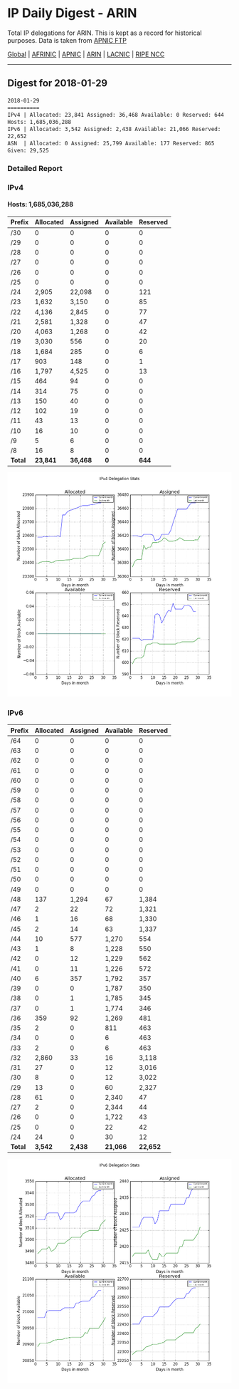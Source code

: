 # IP Daily Digest - ARIN 

Total IP delegations for ARIN. This is kept as a record for historical purposes. Data is taken from [APNIC FTP](https://ftp.apnic.net/)

[Global](https://github.com/csmets/IP-Daily-Digest) | [AFRINIC](https://github.com/csmets/IP-Daily-Digest/tree/master/archives/AFRINIC) | [APNIC](https://github.com/csmets/IP-Daily-Digest/tree/master/archives/APNIC) | [ARIN](https://github.com/csmets/IP-Daily-Digest/tree/master/archives/ARIN) | [LACNIC](https://github.com/csmets/IP-Daily-Digest/tree/master/archives/LACNIC) | [RIPE NCC](https://github.com/csmets/IP-Daily-Digest/tree/master/archives/RIPE_NCC)

---

## Digest for 2018-01-29
```
2018-01-29
==========
IPv4 | Allocated: 23,841 Assigned: 36,468 Available: 0 Reserved: 644 Hosts: 1,685,036,288
IPv6 | Allocated: 3,542 Assigned: 2,438 Available: 21,066 Reserved: 22,652
ASN  | Allocated: 0 Assigned: 25,799 Available: 177 Reserved: 865 Given: 29,525
```

### Detailed Report

### IPv4

#### Hosts: **1,685,036,288**

| Prefix | Allocated | Assigned | Available | Reserved |
| ----- | ----- | ----- | ----- | ----- |
| /30 | 0 | 0 | 0 | 0 |
| /29 | 0 | 0 | 0 | 0 |
| /28 | 0 | 0 | 0 | 0 |
| /27 | 0 | 0 | 0 | 0 |
| /26 | 0 | 0 | 0 | 0 |
| /25 | 0 | 0 | 0 | 0 |
| /24 | 2,905 | 22,098 | 0 | 121 |
| /23 | 1,632 | 3,150 | 0 | 85 |
| /22 | 4,136 | 2,845 | 0 | 77 |
| /21 | 2,581 | 1,328 | 0 | 47 |
| /20 | 4,063 | 1,268 | 0 | 42 |
| /19 | 3,030 | 556 | 0 | 20 |
| /18 | 1,684 | 285 | 0 | 6 |
| /17 | 903 | 148 | 0 | 1 |
| /16 | 1,797 | 4,525 | 0 | 13 |
| /15 | 464 | 94 | 0 | 0 |
| /14 | 314 | 75 | 0 | 0 |
| /13 | 150 | 40 | 0 | 0 |
| /12 | 102 | 19 | 0 | 0 |
| /11 | 43 | 13 | 0 | 0 |
| /10 | 16 | 10 | 0 | 0 |
| /9 | 5 | 6 | 0 | 0 |
| /8 | 16 | 8 | 0 | 0 |
| **Total** | **23,841** | **36,468** | **0** | **644** |

![ipv4-stats](ipv4-figure.png)

### IPv6

| Prefix | Allocated | Assigned | Available | Reserved |
| ----- | ----- | ----- | ----- | ----- |
| /64 | 0 | 0 | 0 | 0 |
| /63 | 0 | 0 | 0 | 0 |
| /62 | 0 | 0 | 0 | 0 |
| /61 | 0 | 0 | 0 | 0 |
| /60 | 0 | 0 | 0 | 0 |
| /59 | 0 | 0 | 0 | 0 |
| /58 | 0 | 0 | 0 | 0 |
| /57 | 0 | 0 | 0 | 0 |
| /56 | 0 | 0 | 0 | 0 |
| /55 | 0 | 0 | 0 | 0 |
| /54 | 0 | 0 | 0 | 0 |
| /53 | 0 | 0 | 0 | 0 |
| /52 | 0 | 0 | 0 | 0 |
| /51 | 0 | 0 | 0 | 0 |
| /50 | 0 | 0 | 0 | 0 |
| /49 | 0 | 0 | 0 | 0 |
| /48 | 137 | 1,294 | 67 | 1,384 |
| /47 | 2 | 22 | 72 | 1,321 |
| /46 | 1 | 16 | 68 | 1,330 |
| /45 | 2 | 14 | 63 | 1,337 |
| /44 | 10 | 577 | 1,270 | 554 |
| /43 | 1 | 8 | 1,228 | 550 |
| /42 | 0 | 12 | 1,229 | 562 |
| /41 | 0 | 11 | 1,226 | 572 |
| /40 | 6 | 357 | 1,792 | 357 |
| /39 | 0 | 0 | 1,787 | 350 |
| /38 | 0 | 1 | 1,785 | 345 |
| /37 | 0 | 1 | 1,774 | 346 |
| /36 | 359 | 92 | 1,269 | 481 |
| /35 | 2 | 0 | 811 | 463 |
| /34 | 0 | 0 | 6 | 463 |
| /33 | 2 | 0 | 6 | 463 |
| /32 | 2,860 | 33 | 16 | 3,118 |
| /31 | 27 | 0 | 12 | 3,016 |
| /30 | 8 | 0 | 12 | 3,022 |
| /29 | 13 | 0 | 60 | 2,327 |
| /28 | 61 | 0 | 2,340 | 47 |
| /27 | 2 | 0 | 2,344 | 44 |
| /26 | 0 | 0 | 1,722 | 43 |
| /25 | 0 | 0 | 22 | 42 |
| /24 | 24 | 0 | 30 | 12 |
| **Total** | **3,542** | **2,438** | **21,066** | **22,652** |

![ipv6-stats](ipv6-figure.png)